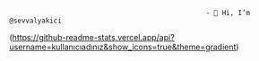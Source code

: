                                                      - 👋 Hi, I’m @sevvalyakici
                                                     
                                                     
(https://github-readme-stats.vercel.app/api?username=kullanıcıadınız&show_icons=true&theme=gradient) 

<!---
sevvalyakici/sevvalyakici is a ✨ special ✨ repository because its `README.md` (this file) appears on your GitHub profile.
You can click the Preview link to take a look at your changes.
--->
